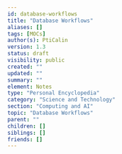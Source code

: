 ```yaml
---
id: database-workflows
title: "Database Workflows"
aliases: []
tags: [MOCs]
author(s): PtiCalin
version: 1.3
status: draft
visibility: public
created: ""
updated: ""
summary: ""
element: Notes
type: "Personal Encyclopedia"
category: "Science and Technology"
section: "Computing and AI"
topic: "Database Workflows"
parent: ""
children: []
siblings: []
friends: []
---
```

```folder-index-content
```